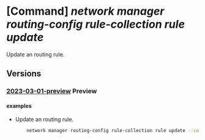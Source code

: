 # [Command] _network manager routing-config rule-collection rule update_

Update an routing rule.

## Versions

### [2023-03-01-preview](/Resources/mgmt-plane/L3N1YnNjcmlwdGlvbnMve30vcmVzb3VyY2Vncm91cHMve30vcHJvdmlkZXJzL21pY3Jvc29mdC5uZXR3b3JrL25ldHdvcmttYW5hZ2Vycy97fS9yb3V0aW5nY29uZmlndXJhdGlvbnMve30vcnVsZWNvbGxlY3Rpb25zL3t9L3J1bGVzL3t9/2023-03-01-preview.xml) **Preview**

<!-- mgmt-plane /subscriptions/{}/resourcegroups/{}/providers/microsoft.network/networkmanagers/{}/routingconfigurations/{}/rulecollections/{}/rules/{} 2023-03-01-preview -->

#### examples

- Update an routing rule.
    ```bash
        network manager routing-config rule-collection rule update --config-name TestNetworkManagerConfig --manager-name TestNetworkManager --collection-name TestNetworkManagerCollection --name TestNetworkManagerRule --resource-group "rg1" --description "test"
    ```
